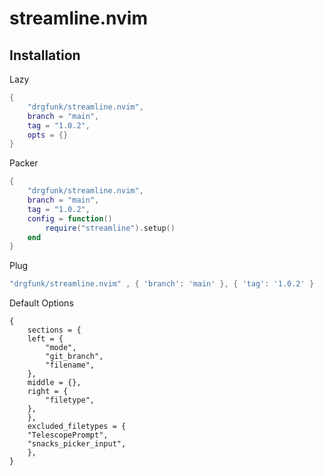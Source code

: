# streamline.nvim
## Installation 

Lazy
```lua
{
    "drgfunk/streamline.nvim", 
	branch = "main",
	tag = "1.0.2",
    opts = {}
}
```

Packer
```lua
{
    "drgfunk/streamline.nvim", 
	branch = "main",
	tag = "1.0.2",
    config = function()
        require("streamline").setup() 
    end
}
```

Plug
```lua
"drgfunk/streamline.nvim" , { 'branch': 'main' }, { 'tag': '1.0.2' }
```

Default Options
```
{
    sections = {
	left = {
		"mode",
		"git_branch",
		"filename",
	},
	middle = {},
	right = {
		"filetype",
	},
    },
    excluded_filetypes = {
	"TelescopePrompt",
	"snacks_picker_input",
    },
}
```
